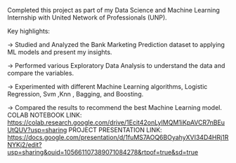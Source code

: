 Completed this project as part of my Data Science and Machine Learning Internship with United Network of Professionals (UNP).

Key highlights:

-> Studied and Analyzed the Bank Marketing Prediction dataset to applying ML models and present my insights.

-> Performed various Exploratory Data Analysis to understand the data and compare the variables.

-> Experimented with different Machine Learning algorithms, Logistic Regression, Svm ,Knn , Bagging, and Boosting.

-> Compared the results to recommend the best Machine Learning model.
  COLAB NOTEBOOK LINK:
  https://colab.research.google.com/drive/1Ecit42onLyIMQM1iKpAVCR7nBEuUtQUV?usp=sharing
  PROJECT PRESENTATION LINK:
  https://docs.google.com/presentation/d/1fuMS7AOQ6BOyahyXVI34D4HRj1RNYKj2/edit?usp=sharing&ouid=105661107389071084278&rtpof=true&sd=true
